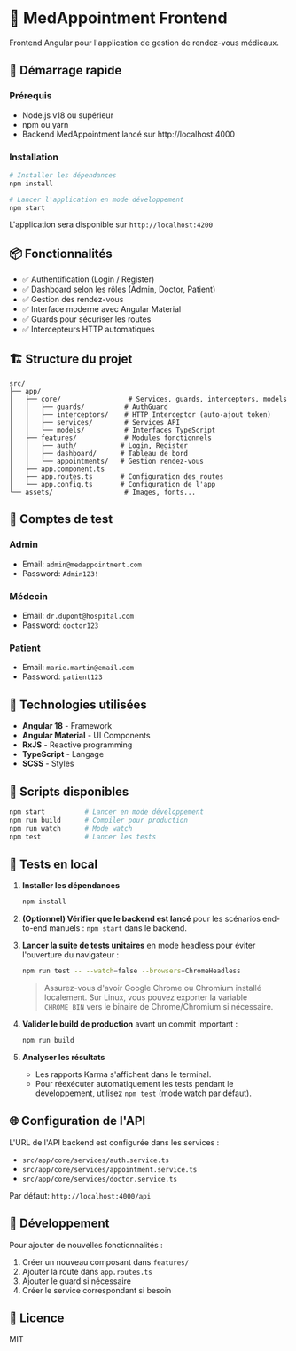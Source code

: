 # 🏥 MedAppointment Frontend

Frontend Angular pour l'application de gestion de rendez-vous médicaux.

## 🚀 Démarrage rapide

### Prérequis
- Node.js v18 ou supérieur
- npm ou yarn
- Backend MedAppointment lancé sur http://localhost:4000

### Installation

```bash
# Installer les dépendances
npm install

# Lancer l'application en mode développement
npm start
```

L'application sera disponible sur `http://localhost:4200`

## 📦 Fonctionnalités

- ✅ Authentification (Login / Register)
- ✅ Dashboard selon les rôles (Admin, Doctor, Patient)
- ✅ Gestion des rendez-vous
- ✅ Interface moderne avec Angular Material
- ✅ Guards pour sécuriser les routes
- ✅ Intercepteurs HTTP automatiques

## 🏗️ Structure du projet

```
src/
├── app/
│   ├── core/                 # Services, guards, interceptors, models
│   │   ├── guards/          # AuthGuard
│   │   ├── interceptors/    # HTTP Interceptor (auto-ajout token)
│   │   ├── services/        # Services API
│   │   └── models/          # Interfaces TypeScript
│   ├── features/            # Modules fonctionnels
│   │   ├── auth/           # Login, Register
│   │   ├── dashboard/      # Tableau de bord
│   │   └── appointments/   # Gestion rendez-vous
│   ├── app.component.ts
│   ├── app.routes.ts       # Configuration des routes
│   └── app.config.ts       # Configuration de l'app
└── assets/                  # Images, fonts...
```

## 🔐 Comptes de test

### Admin
- Email: `admin@medappointment.com`
- Password: `Admin123!`

### Médecin
- Email: `dr.dupont@hospital.com`
- Password: `doctor123`

### Patient
- Email: `marie.martin@email.com`
- Password: `patient123`

## 🎨 Technologies utilisées

- **Angular 18** - Framework
- **Angular Material** - UI Components
- **RxJS** - Reactive programming
- **TypeScript** - Langage
- **SCSS** - Styles

## 📝 Scripts disponibles

```bash
npm start          # Lancer en mode développement
npm run build      # Compiler pour production
npm run watch      # Mode watch
npm test           # Lancer les tests
```

## 🧪 Tests en local

1. **Installer les dépendances**
   ```bash
   npm install
   ```

2. **(Optionnel) Vérifier que le backend est lancé** pour les scénarios end-to-end manuels : `npm start` dans le backend.

3. **Lancer la suite de tests unitaires** en mode headless pour éviter l'ouverture du navigateur :
   ```bash
   npm run test -- --watch=false --browsers=ChromeHeadless
   ```
   > Assurez-vous d'avoir Google Chrome ou Chromium installé localement. Sur Linux, vous pouvez exporter la variable `CHROME_BIN` vers le binaire de Chrome/Chromium si nécessaire.

4. **Valider le build de production** avant un commit important :
   ```bash
   npm run build
   ```

5. **Analyser les résultats**
   - Les rapports Karma s'affichent dans le terminal.
   - Pour réexécuter automatiquement les tests pendant le développement, utilisez `npm test` (mode watch par défaut).

## 🌐 Configuration de l'API

L'URL de l'API backend est configurée dans les services :
- `src/app/core/services/auth.service.ts`
- `src/app/core/services/appointment.service.ts`
- `src/app/core/services/doctor.service.ts`

Par défaut: `http://localhost:4000/api`

## 🚧 Développement

Pour ajouter de nouvelles fonctionnalités :

1. Créer un nouveau composant dans `features/`
2. Ajouter la route dans `app.routes.ts`
3. Ajouter le guard si nécessaire
4. Créer le service correspondant si besoin

## 📄 Licence

MIT

